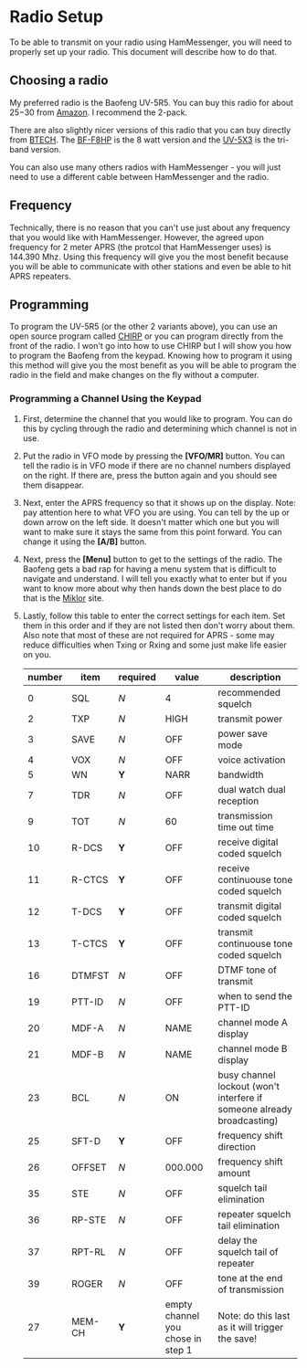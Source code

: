 # Radio Setup #

To be able to transmit on your radio using HamMessenger, you will need to properly set up your radio. This document will describe how to do that.  

## Choosing a radio ##

My preferred radio is the Baofeng UV-5R5. You can buy this radio for about $25-$30 from [Amazon](https://www.amazon.com/BAOFENG-Two-Way-136-174MHz-400-520MHz-Battery/dp/B091YLJ6CN/ref=sr_1_4?dchild=1&keywords=uv-5r5&qid=1626584757&sr=8-4). I recommend the 2-pack.  

There are also slightly nicer versions of this radio that you can buy directly from [BTECH](https://baofengtech.com). The [BF-F8HP](https://baofengtech.com/product/bf-f8hp/) is the 8 watt version and the [UV-5X3](https://baofengtech.com/product/uv-5x3/) is the tri-band version.  

You can also use many others radios with HamMessenger - you will just need to use a different cable between HamMessenger and the radio.  

## Frequency ##

Technically, there is no reason that you can't use just about any frequency that you would like with HamMessenger. However, the agreed upon frequency for 2 meter APRS (the protcol that HamMessenger uses) is 144.390 Mhz. Using this frequency will give you the most benefit because you will be able to communicate with other stations and even be able to hit APRS repeaters.  

## Programming ##

To program the UV-5R5 (or the other 2 variants above), you can use an open source program called [CHIRP](https://chirp.danplanet.com/projects/chirp/wiki/Home) or you can program directly from the front of the radio. I won't go into how to use CHIRP but I will show you how to program the Baofeng from the keypad. Knowing how to program it using this method will give you the most benefit as you will be able to program the radio in the field and make changes on the fly without a computer.  

### Programming a Channel Using the Keypad ###

1. First, determine the channel that you would like to program. You can do this by cycling through the radio and determining which channel is not in use.  
2. Put the radio in VFO mode by pressing the **[VFO/MR]** button. You can tell the radio is in VFO mode if there are no channel numbers displayed on the right. If there are, press the button again and you should see them disappear.  
3. Next, enter the APRS frequency so that it shows up on the display. Note: pay attention here to what VFO you are using. You can tell by the up or down arrow on the left side. It doesn't matter which one but you will want to make sure it stays the same from this point forward. You can change it using the **[A/B]** button.
4. Next, press the **[Menu]** button to get to the settings of the radio. The Baofeng gets a bad rap for having a menu system that is difficult to navigate and understand. I will tell you exactly what to enter but if you want to know more about why then hands down the best place to do that is the [Miklor](https://www.miklor.com/uv5r/UV5R-MenuDef.php) site.  
5. Lastly, follow this table to enter the correct settings for each item. Set them in this order and if they are not listed then don't worry about them. Also note that most of these are not required for APRS - some may reduce difficulties when Txing or Rxing and some just make life easier on you.  

    number | item | required | value | description
    ------ | ------- | -------- | ----- | -----------
    0 | SQL | *N* | 4 | recommended squelch
    2 | TXP | *N* | HIGH | transmit power
    3 | SAVE | *N* | OFF | power save mode
    4 | VOX | *N* | OFF | voice activation
    5 | WN | **Y** | NARR | bandwidth
    7 | TDR | *N* | OFF | dual watch dual reception
    9 | TOT | *N* | 60 | transmission time out time
    10 | R-DCS | **Y** | OFF | receive digital coded squelch
    11 | R-CTCS | **Y** | OFF | receive continuouse tone coded squelch
    12 | T-DCS | **Y** | OFF | transmit digital coded squelch
    13 | T-CTCS | **Y** | OFF | transmit continuouse tone coded squelch
    16 | DTMFST | *N* | OFF | DTMF tone of transmit
    19 | PTT-ID | *N* | OFF | when to send the PTT-ID
    20 | MDF-A | *N* | NAME | channel mode A display
    21 | MDF-B | *N* | NAME | channel mode B display
    23 | BCL | *N* | ON | busy channel lockout (won't interfere if someone already broadcasting)
    25 | SFT-D | **Y** | OFF | frequency shift direction
    26 | OFFSET | *N*| 000.000 | frequency shift amount
    35 | STE | *N* | OFF | squelch tail elimination
    36 | RP-STE | *N* | OFF | repeater squelch tail elimination
    37 | RPT-RL | *N* | OFF | delay the squelch tail of repeater
    39 | ROGER | *N* | OFF | tone at the end of transmission
    27 | MEM-CH | **Y** | empty channel you chose in step 1 | Note: do this last as it will trigger the save!